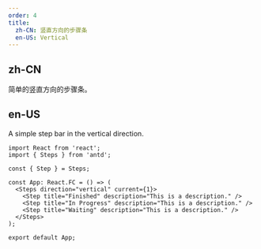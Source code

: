 ```yaml
---
order: 4
title:
  zh-CN: 竖直方向的步骤条
  en-US: Vertical
---
```


## zh-CN

简单的竖直方向的步骤条。

## en-US

A simple step bar in the vertical direction.

```tsx
import React from 'react';
import { Steps } from 'antd';

const { Step } = Steps;

const App: React.FC = () => (
  <Steps direction="vertical" current={1}>
    <Step title="Finished" description="This is a description." />
    <Step title="In Progress" description="This is a description." />
    <Step title="Waiting" description="This is a description." />
  </Steps>
);

export default App;
```
